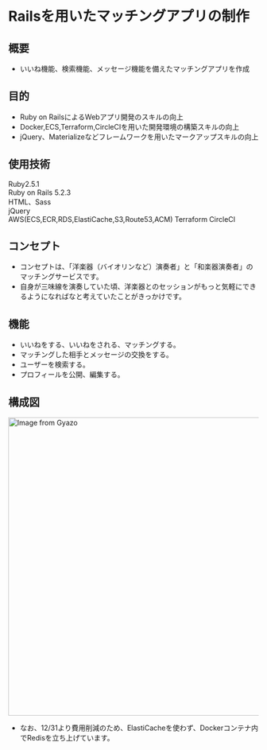 # Railsを用いたマッチングアプリの制作

## 概要

- いいね機能、検索機能、メッセージ機能を備えたマッチングアプリを作成

## 目的

- Ruby on RailsによるWebアプリ開発のスキルの向上
- Docker,ECS,Terraform,CircleCIを用いた開発環境の構築スキルの向上
- jQuery、Materializeなどフレームワークを用いたマークアップスキルの向上

## 使用技術

Ruby2.5.1  
Ruby on Rails 5.2.3  
HTML、Sass  
jQuery  
AWS(ECS,ECR,RDS,ElastiCache,S3,Route53,ACM)
Terraform
CircleCI


## コンセプト

- コンセプトは、「洋楽器（バイオリンなど）演奏者」と「和楽器演奏者」のマッチングサービスです。
- 自身が三味線を演奏していた頃、洋楽器とのセッションがもっと気軽にできるようになればなと考えていたことがきっかけです。

## 機能

- いいねをする、いいねをされる、マッチングする。
- マッチングした相手とメッセージの交換をする。
- ユーザーを検索する。
- プロフィールを公開、編集する。

## 構成図
<a href="https://gyazo.com/88a507f2dba614129ba91cb503a86022"><img src="https://i.gyazo.com/88a507f2dba614129ba91cb503a86022.png" alt="Image from Gyazo" width="600"/></a>
</br>
- なお、12/31より費用削減のため、ElastiCacheを使わず、Dockerコンテナ内でRedisを立ち上げています。

